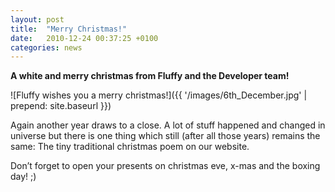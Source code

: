 ```yaml
---
layout: post
title:  "Merry Christmas!"
date:   2010-12-24 00:37:25 +0100
categories: news
---
```

__A white and merry christmas from Fluffy and the Developer team!__

![Fluffy wishes you a merry christmas!]({{ '/images/6th_December.jpg' | prepend: site.baseurl }})

Again another year draws to a close. A lot of stuff happened and changed in
universe but there is one thing which still (after all those years) remains
the same: The tiny traditional christmas poem on our website.

Don’t forget to open your presents on christmas eve,
x-mas and the boxing day! ;)
